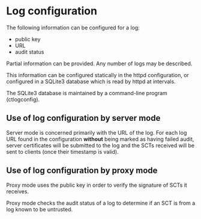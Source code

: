 Log configuration
=================

The following information can be configured for a log:

* public key
* URL
* audit status

Partial information can be provided.  Any number of logs may be described.

This information can be configured statically in the httpd configuration, or configured in a SQLite3 database which is read by httpd at intervals.

The SQLite3 database is maintained by a command-line program (ctlogconfig).

## Use of log configuration by server mode

Server mode is concerned primarily with the URL of the log.  For each log URL found in the configuration **without** being marked as having failed audit, server certificates will be submitted to the log and the SCTs received will be sent to clients (once their timestamp is valid).

## Use of log configuration by proxy mode

Proxy mode uses the public key in order to verify the signature of SCTs it receives.

Proxy mode checks the audit status of a log to determine if an SCT is from a log known to be untrusted.


